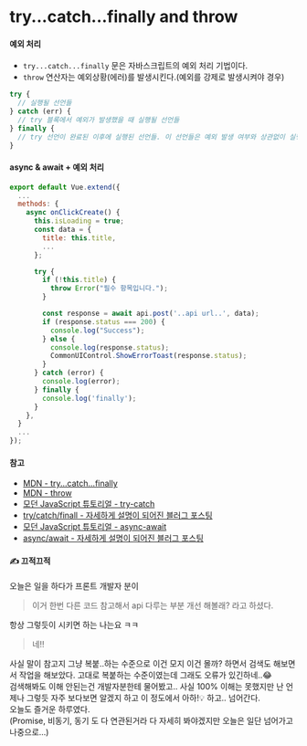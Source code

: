 # try...catch...finally and throw

#### 예외 처리

* `try...catch...finally` 문은 자바스크립트의 예외 처리 기법이다.
* `throw` 연산자는 예외상황(에러)를 발생시킨다.(예외를 강제로 발생시켜야 경우)

```js
try {
  // 실행될 선언들
} catch (err) {
  // try 블록에서 예외가 발생했을 때 실행될 선언들
} finally {
  // try 선언이 완료된 이후에 실행된 선언들. 이 선언들은 예외 발생 여부와 상관없이 실행된다.
}
```

&#x20;

#### async & await + 예외 처리

```js
export default Vue.extend({
  ...
  methods: {
    async onClickCreate() {
      this.isLoading = true;
      const data = {
        title: this.title,
        ...
      };

      try {
        if (!this.title) {
          throw Error("필수 항목입니다.");
        }

        const response = await api.post('..api url..', data);
        if (response.status === 200) {
          console.log("Success");
        } else {
          console.log(response.status);
          CommonUIControl.ShowErrorToast(response.status);
        }
      } catch (error) {
        console.log(error);
      } finally {
        console.log('finally');
      }
    },
  }
  ...
});
```

&#x20;

#### 참고

* [MDN - try...catch...finally](https://developer.mozilla.org/ko/docs/Web/JavaScript/Reference/Statements/try...catch)
* [MDN - throw](https://developer.mozilla.org/ko/docs/Web/JavaScript/Reference/Statements/throw)
* [모던 JavaScript 튜토리얼 - try-catch](https://ko.javascript.info/try-catch)
* [try/catch/finall - 자세하게 설명이 되어진 블러그 포스팅](https://webclub.tistory.com/71)
* [모던 JavaScript 튜토리얼 - async-await](https://ko.javascript.info/async-await)
* [async/await - 자세하게 설명이 되어진 블러그 포스팅](https://joshua1988.github.io/web-development/javascript/js-async-await/)

&#x20;

#### ✍️ 끄적끄적

오늘은 일을 하다가 프론트 개발자 분이

> 이거 한번 다른 코드 참고해서 api 다루는 부분 개선 해볼래? 라고 하셨다.

항상 그렇듯이 시키면 하는 나는요 ㅋㅋ

> 네!!

사실 말이 참고지 그냥 복붙..하는 수준으로 이건 모지 이건 몰까? 하면서 검색도 해보면서 작업을 해보았다. 고대로 복붙하는 수준이였는데 그래도 오류가 있긴하네..😂\
검색해봐도 이해 안된는건 개발자분한테 물어봤고.. 사실 100% 이해는 못했지만 난 언제나 그렇듯 자주 보다보면 알겠지 하고 이 정도에서 아하!💡 하고.. 넘어간다.\
오늘도 즐거운 하루였다.\
(Promise, 비동기, 동기 도 다 연관된거라 다 자세히 봐야겠지만 오늘은 일단 넘어가고 나중으로...)
